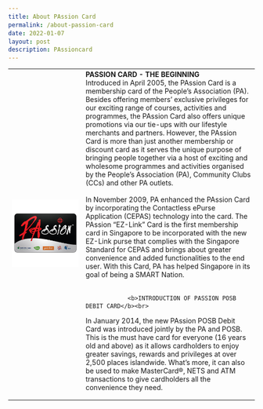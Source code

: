 ```yaml
---
title: About PAssion Card
permalink: /about-passion-card
date: 2022-01-07
layout: post
description: PAssioncard
---
```

<table width="100%">
  <tbody>
    <tr>
      <td width="30%"><img src="/images/PassionCard.png"/></td>
      <td width="70%">
				<b>PASSION CARD - THE BEGINNING</b><br>
<span>
Introduced in April 2005, the PAssion Card is a membership card of the People’s Association (PA).  Besides offering members’ exclusive privileges for our exciting range of courses, activities and programmes, the PAssion Card also offers unique promotions via our tie-ups with our lifestyle merchants and partners. However, the PAssion Card is more than just another membership or discount card as it serves the unique purpose of bringing people together via a host of exciting and wholesome programmes and activities organised by the People’s Association (PA), Community Clubs (CCs) and other PA outlets.</span><br><br>
<span>
In November 2009, PA enhanced the PAssion Card by incorporating the Contactless ePurse Application (CEPAS) technology into the card.  The PAssion “EZ-Link” Card is the first membership card in Singapore to be incorporated with the new EZ-Link purse that complies with the Singapore Standard for CEPAS and brings about greater convenience and added functionalities to the end user.  With this Card, PA has helped Singapore in its goal of being a SMART Nation.
				</span><br><br>

				<b>INTRODUCTION OF PASSION POSB DEBIT CARD</b><br>
<span>In January 2014, the new PAssion POSB Debit Card was introduced jointly by the PA and POSB. This is the must have card for everyone (16 years old and above) as it allows cardholders to enjoy greater savings, rewards and privileges at over 2,500 places islandwide. What’s more, it can also be used to make MasterCard®, NETS and ATM transactions to give cardholders all the convenience they need.</span>
      </td>
    </tr>
  </tbody>
</table>